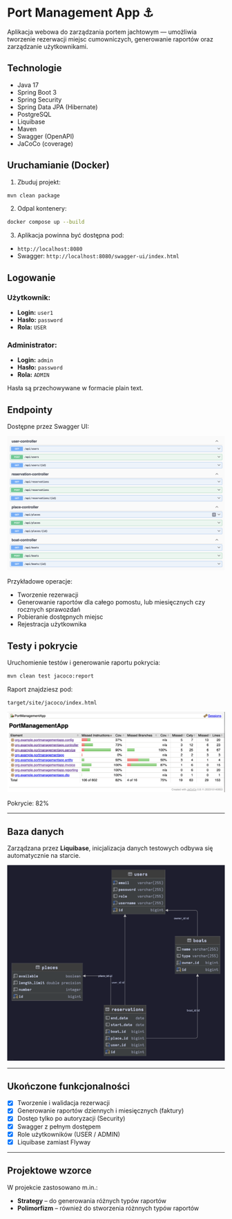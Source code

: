 # Port Management App ⚓

Aplikacja webowa do zarządzania portem jachtowym — umożliwia tworzenie rezerwacji miejsc cumowniczych, generowanie raportów oraz zarządzanie użytkownikami.

## Technologie

- Java 17
- Spring Boot 3
- Spring Security
- Spring Data JPA (Hibernate)
- PostgreSQL
- Liquibase
- Maven
- Swagger (OpenAPI)
- JaCoCo (coverage)

## Uruchamianie (Docker)

1. Zbuduj projekt:

```bash
mvn clean package
```

2. Odpal kontenery:

```bash
docker compose up --build
```

3. Aplikacja powinna być dostępna pod:
- `http://localhost:8080`
- Swagger: `http://localhost:8080/swagger-ui/index.html`

## Logowanie

### Użytkownik:
- **Login:** `user1`
- **Hasło:** `password`
- **Rola:** `USER`

### Administrator:
- **Login:** `admin`
- **Hasło:** `password`
- **Rola:** `ADMIN`

Hasła są przechowywane w formacie plain text.

## Endpointy

Dostępne przez Swagger UI:

<!-- screenshot -->
![Swagger](screenshots/swagger-ui.png)

Przykładowe operacje:
- Tworzenie rezerwacji
- Generowanie raportów dla całego pomostu, lub miesięcznych czy rocznych sprawozdań
- Pobieranie dostępnych miejsc
- Rejestracja użytkownika

## Testy i pokrycie

Uruchomienie testów i generowanie raportu pokrycia:

```bash
mvn clean test jacoco:report
```

Raport znajdziesz pod:

```
target/site/jacoco/index.html
```

<!-- screenshot -->
![Coverage](screenshots/jacoco-report.png)

Pokrycie: 82%

---

## Baza danych

Zarządzana przez **Liquibase**, inicjalizacja danych testowych odbywa się automatycznie na starcie.

<!-- screenshot -->
![DB diagram](screenshots/erd.png)

---

## Ukończone funkcjonalności

- [x] Tworzenie i walidacja rezerwacji
- [x] Generowanie raportów dziennych i miesięcznych (faktury)
- [x] Dostęp tylko po autoryzacji (Security)
- [x] Swagger z pełnym dostępem
- [x] Role użytkowników (USER / ADMIN)
- [x] Liquibase zamiast Flyway

---

## Projektowe wzorce

W projekcie zastosowano m.in.:

- **Strategy** – do generowania różnych typów raportów
- **Polimorfizm** – również do stworzenia różnnych typów raportów
